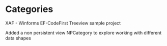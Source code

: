 # Categories
XAF - Winforms EF-CodeFirst Treeview sample project

Added a non persistent view NPCategory to explore working with different data shapes
